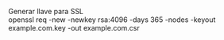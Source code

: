 

Generar llave para SSL  
openssl req -new -newkey rsa:4096 -days 365 -nodes -keyout example.com.key -out example.com.csr
